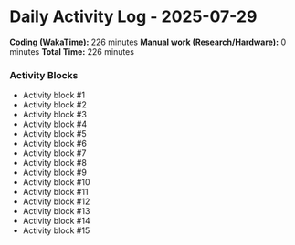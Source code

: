 # Daily Activity Log - 2025-07-29

**Coding (WakaTime):** 226 minutes
**Manual work (Research/Hardware):** 0 minutes
**Total Time:** 226 minutes

### Activity Blocks
- Activity block #1
- Activity block #2
- Activity block #3
- Activity block #4
- Activity block #5
- Activity block #6
- Activity block #7
- Activity block #8
- Activity block #9
- Activity block #10
- Activity block #11
- Activity block #12
- Activity block #13
- Activity block #14
- Activity block #15

